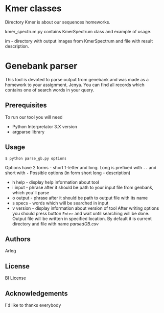 # Kmer classes
Directory Kmer is about our sequences homeworks.

kmer_spectrum.py contains KmerSpectrum class and example of usage.

im - directory with output images from KmerSpectrum and file with result description.



# Genebank parser
This tool is devoted to parse output from genebank and was made as a homework to your assignment, Jenya. You can find all records which contains one of search words in your query.

## Prerequisites
To run our tool you will need
- Python Interpretator 3.X version
- argparse library

## Usage
`$ python parse_gb.py options`

Options have 2 forms - short 1-letter and long. Long is prefixed with `--` and short with `-` Possible options (in form short long - description)
- h help	- display help information about tool
- i input	- phrase after it should be path to your input file from genbank, which you`ll parse
- o output	- phrase after it should be path to output file with its name
- s specs	- words which will be searched in input
- v version	- display information about version of tool
After writing options you should press button `Enter` and wait until searching will be done. Output file will be written in specified location. By default it is current directory and file with name *parsedGB.csv*

## Authors
Arleg

## License
BI License

## Acknowledgements
I`d like to thanks everybody

